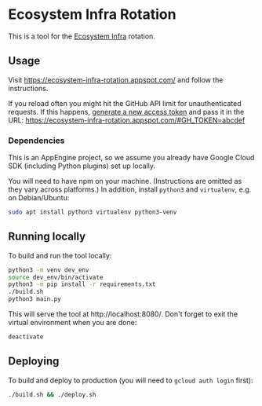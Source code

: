 # Ecosystem Infra Rotation

This is a tool for the [Ecosystem Infra](https://bit.ly/ecosystem-infra) rotation.

## Usage

Visit https://ecosystem-infra-rotation.appspot.com/ and follow the instructions.

If you reload often you might hit the GitHub API limit for unauthenticated requests.
If this happens, [generate a new access token](https://github.com/settings/tokens/new)
and pass it in the URL: https://ecosystem-infra-rotation.appspot.com/#GH_TOKEN=abcdef

### Dependencies

This is an AppEngine project, so we assume you already have Google Cloud SDK
(including Python plugins) set up locally.

You will need to have npm on your machine. (Instructions are omitted as they
vary across platforms.) In addition, install `python3` and `virtualenv`, e.g.
on Debian/Ubuntu:
```bash
sudo apt install python3 virtualenv python3-venv
```

## Running locally

To build and run the tool locally:
```bash
python3 -m venv dev_env
source dev_env/bin/activate
python3 -m pip install -r requirements.txt
./build.sh
python3 main.py
```

This will serve the tool at http://localhost:8080/. Don't forget to exit the virtual environment when you are done:
```bash
deactivate
```

## Deploying

To build and deploy to production (you will need to `gcloud auth login` first):
```bash
./build.sh && ./deploy.sh
```
